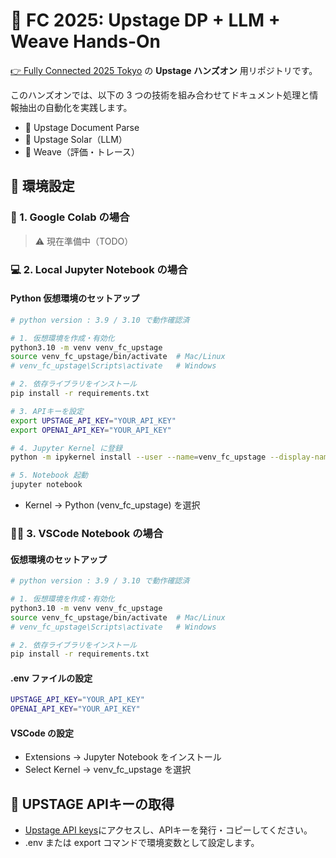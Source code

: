 # 🚀 FC 2025: Upstage DP + LLM + Weave Hands-On

[👉 Fully Connected 2025 Tokyo](https://wandb.ai/site/resources/events/fully-connected/tokyo/) の  **Upstage ハンズオン** 用リポジトリです。


このハンズオンでは、以下の 3 つの技術を組み合わせてドキュメント処理と情報抽出の自動化を実践します。

- 🧾 Upstage Document Parse  
- 🧠 Upstage Solar（LLM）  
- 🧪 Weave（評価・トレース）

## 🧰 環境設定

### 🧪 1. Google Colab の場合
> ⚠️ 現在準備中（TODO）


### 💻 2. Local Jupyter Notebook の場合

#### Python 仮想環境のセットアップ
```sh
# python version : 3.9 / 3.10 で動作確認済

# 1. 仮想環境を作成・有効化
python3.10 -m venv venv_fc_upstage
source venv_fc_upstage/bin/activate  # Mac/Linux
# venv_fc_upstage\Scripts\activate   # Windows

# 2. 依存ライブラリをインストール
pip install -r requirements.txt

# 3. APIキーを設定
export UPSTAGE_API_KEY="YOUR_API_KEY"
export OPENAI_API_KEY="YOUR_API_KEY"

# 4. Jupyter Kernel に登録
python -m ipykernel install --user --name=venv_fc_upstage --display-name "Python (venv_fc_upstage)"

# 5. Notebook 起動
jupyter notebook
```

- Kernel → Python (venv_fc_upstage) を選択

### 🧑‍💻 3. VSCode Notebook の場合
#### 仮想環境のセットアップ
```sh
# python version : 3.9 / 3.10 で動作確認済

# 1. 仮想環境を作成・有効化
python3.10 -m venv venv_fc_upstage
source venv_fc_upstage/bin/activate  # Mac/Linux
# venv_fc_upstage\Scripts\activate   # Windows

# 2. 依存ライブラリをインストール
pip install -r requirements.txt
```
#### .env ファイルの設定
```sh
UPSTAGE_API_KEY="YOUR_API_KEY"
OPENAI_API_KEY="YOUR_API_KEY"
```
#### VSCode の設定
- Extensions → Jupyter Notebook をインストール
- Select Kernel → venv_fc_upstage を選択


## 🔐 UPSTAGE APIキーの取得
- [Upstage API keys](https://console.upstage.ai/api-keys)にアクセスし、APIキーを発行・コピーしてください。
- .env または export コマンドで環境変数として設定します。